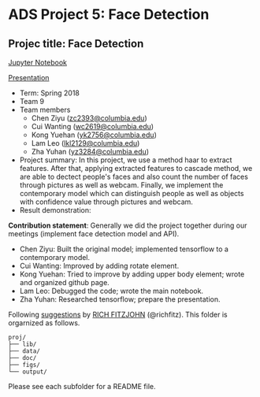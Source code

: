 # ADS Project 5: Face Detection

## Projec title: Face Detection

[Jupyter Notebook](doc/)

[Presentation](doc/)

+ Term: Spring 2018
+ Team 9
+ Team members
	+ Chen Ziyu (zc2393@columbia.edu)
	+ Cui Wanting (wc2619@columbia.edu)
	+ Kong Yuehan (yk2756@columbia.edu)
	+ Lam Leo (lkl2129@columbia.edu)
	+ Zha Yuhan (yz3284@columbia.edu)
+ Project summary: In this project, we use a method haar to extract features. After that, applying extracted features to cascade method, we are able to dectect people's faces and also count the number of faces through pictures as well as webcam. Finally, we implement the contemporary model which can distinguish people as well as objects with confidence value through pictures and webcam. 
+ Result demonstration:
	
**Contribution statement**: Generally we did the project together during our meetings (implement face detection model and API).
+ Chen Ziyu: Built the original model; implemented tensorflow to a contemporary model.
+ Cui Wanting: Improved by adding rotate element.  
+ Kong Yuehan: Tried to improve by adding upper body element; wrote and organized github page.
+ Lam Leo: Debugged the code; wrote the main notebook.
+ Zha Yuhan: Researched tensorflow; prepare the presentation.

Following [suggestions](http://nicercode.github.io/blog/2013-04-05-projects/) by [RICH FITZJOHN](http://nicercode.github.io/about/#Team) (@richfitz). This folder is orgarnized as follows.

```
proj/
├── lib/
├── data/
├── doc/
├── figs/
└── output/
```

Please see each subfolder for a README file.

